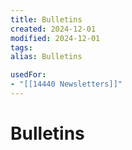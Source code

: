 ```yaml
---
title: Bulletins
created: 2024-12-01
modified: 2024-12-01
tags: 
alias: Bulletins

usedFor:
- "[[14440 Newsletters]]"
---
```

# Bulletins

